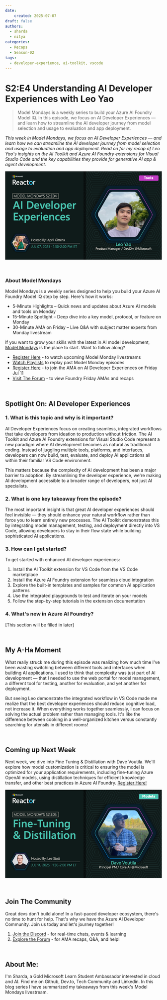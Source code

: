 ```yaml
---
date:
    created: 2025-07-07
draft: false
authors: 
  - sharda
  - nitya
categories:
  - Recaps
  - Season-02
tags:
  - developer-experience, ai-toolkit, vscode
---
```


# S2:E4 Understanding AI Developer Experiences with Leo Yao

> Model Mondays is a weekly series to build your Azure AI Foundry Model IQ. In this episode, we focus on AI Developer Experiences — and learn how to streamline the AI developer journey from model selection and usage to evaluation and app deployment.

_This week in Model Mondays, we focus on AI Developer Experiences — and learn how we can streamline the AI developer journey from model selection and usage to evaluation and app deployment. Read on for my recap of Leo Yao's insights on the AI Toolkit and Azure AI Foundry extensions for Visual Studio Code and the key capabilities they provide for generative AI app & agent development._

![Card](./../../season-02/img/S2-E4.png)

<br/>

### About Model Mondays

Model Mondays is a weekly series designed to help you build your Azure AI Foundry Model IQ step by step. Here's how it works:

- 5-Minute Highlights – Quick news and updates about Azure AI models and tools on Monday
- 15-Minute Spotlight – Deep dive into a key model, protocol, or feature on Monday
- 30-Minute AMA on Friday – Live Q&A with subject matter experts from Monday livestream

If you want to grow your skills with the latest in AI model development, [Model Mondays](https://aka.ms/model-mondays) is the place to start. Want to follow along?

- [Register Here](https://developer.microsoft.com/en-us/reactor/series/S-1485/?wt.mc_id=studentamb_263805) - to watch upcoming Model Monday livestreams 
- [Watch Playlists](https://aka.ms/model-mondays/playlist) to replay past Model Monday episodes 
- [Register Here](https://discord.gg/azureaifoundry?event=1382861578201858058?wt.mc_id=studentamb_263805) - to join the AMA on AI Developer Experiences on Friday Jul 11
- [Visit The Forum](https://aka.ms/model-mondays/forum?wt.mc_id=studentamb_263805) - to view Foundry Friday AMAs and recaps

<br/>

## Spotlight On: AI Developer Experiences

### 1. What is this topic and why is it important?

AI Developer Experiences focus on creating seamless, integrated workflows that take developers from ideation to production without friction. The AI Toolkit and Azure AI Foundry extensions for Visual Studio Code represent a new paradigm where AI development becomes as natural as traditional coding. Instead of juggling multiple tools, platforms, and interfaces, developers can now build, test, evaluate, and deploy AI applications all within their familiar VS Code environment.

This matters because the complexity of AI development has been a major barrier to adoption. By streamlining the developer experience, we're making AI development accessible to a broader range of developers, not just AI specialists.

### 2. What is one key takeaway from the episode?

The most important insight is that great AI developer experiences should feel invisible — they should enhance your natural workflow rather than force you to learn entirely new processes. The AI Toolkit demonstrates this by integrating model management, testing, and deployment directly into VS Code, allowing developers to stay in their flow state while building sophisticated AI applications.

### 3. How can I get started?

To get started with enhanced AI developer experiences:
1. Install the AI Toolkit extension for VS Code from the VS Code marketplace
2. Install the Azure AI Foundry extension for seamless cloud integration
3. Explore the built-in templates and samples for common AI application patterns
4. Use the integrated playgrounds to test and iterate on your models
5. Follow the step-by-step tutorials in the extension documentation

### 4. What's new in Azure AI Foundry?

[This section will be filled in later]

<br/>

## My A-Ha Moment

What really struck me during this episode was realizing how much time I've been wasting switching between different tools and interfaces when building AI applications. I used to think that complexity was just part of AI development — that I needed to use the web portal for model management, a different tool for testing, another for evaluation, and yet another for deployment.

But seeing Leo demonstrate the integrated workflow in VS Code made me realize that the best developer experiences should reduce cognitive load, not increase it. When everything works together seamlessly, I can focus on solving the actual problem rather than managing tools. It's like the difference between cooking in a well-organized kitchen versus constantly searching for utensils in different rooms!

<br/>

## Coming up Next Week

Next week, we dive into Fine Tuning & Distillation with Dave Voutila. We'll explore how model customization is critical to ensuring the model is optimized for your application requirements, including fine-tuning Azure OpenAI models, using distillation techniques for efficient knowledge transfer, and other best practices in Azure AI Foundry. [Register Here!](https://developer.microsoft.com/en-us/reactor/events/26109/)

![Fine Tuning & Distillation](./../../season-02/img/S2-E5.png)

<br/>

## Join The Community
Great devs don't build alone! In a fast-paced developer ecosystem, there's no time to hunt for help. That's why we have the Azure AI Developer Community. Join us today and let's journey together!

1. [Join the Discord](https://discord.com/invite/QR3kaErCRx?wt.mc_id=studentamb_263805) - for real-time chats, events & learning
2. [Explore the Forum](https://aka.ms/model-mondays/forum?wt.mc_id=studentamb_263805) - for AMA recaps, Q&A, and help!

<br/>
 
## About Me:
I'm Sharda, a Gold Microsoft Learn Student Ambassador interested in cloud and AI. Find me on Github, Dev.to, Tech Community and Linkedin. In this blog series I have summarized my takeaways from this week's Model Mondays livestream.

